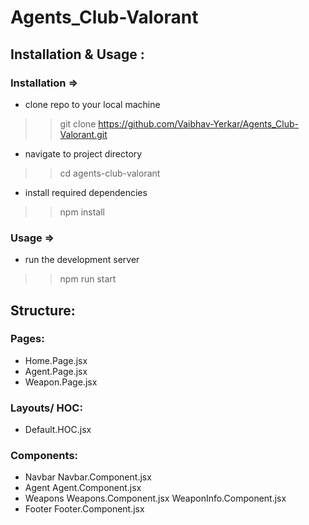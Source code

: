 # Agents_Club-Valorant

## Installation & Usage :

### Installation =>
- clone repo to your local machine
>> git clone https://github.com/Vaibhav-Yerkar/Agents_Club-Valorant.git

- navigate to project directory
>> cd agents-club-valorant

- install required dependencies
>> npm install

### Usage =>
- run the development server
>> npm run start


## Structure:

### Pages:
- Home.Page.jsx
- Agent.Page.jsx
- Weapon.Page.jsx

### Layouts/ HOC:
- Default.HOC.jsx

### Components:
- Navbar    Navbar.Component.jsx
- Agent     Agent.Component.jsx
- Weapons   Weapons.Component.jsx
            WeaponInfo.Component.jsx
- Footer    Footer.Component.jsx

